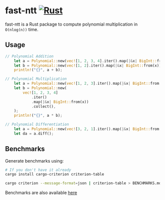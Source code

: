 # fast-ntt [![Rust](https://github.com/0xWOLAND/fast-ntt/actions/workflows/rust.yml/badge.svg)](https://github.com/0xWOLAND/fast-ntt/actions/workflows/rust.yml)

fast-ntt is a Rust package to compute polynomial multiplication in `O(nlog(n))` time.

## Usage

```rust
// Polynomial Addition
    let a = Polynomial::new(vec![1, 2, 3, 4].iter().map(|&x| BigInt::from(x)).collect());
    let b = Polynomial::new(vec![1, 2].iter().map(|&x| BigInt::from(x)).collect());
    println!("{}", a + b);

// Polynomial Multiplication
    let a = Polynomial::new(vec![1, 2, 3].iter().map(|&x| BigInt::from(x)).collect());
    let b = Polynomial::new(
        vec![1, 2, 3, 4]
            .iter()
            .map(|&x| BigInt::from(x))
            .collect(),
    );
    println!("{}", a * b);

// Polynomial Differentiation
    let a = Polynomial::new(vec![3, 2, 1].iter().map(|&x| BigInt::from(x)).collect());
    let da = a.diff();
```

## Benchmarks

Generate benchmarks using:

```bash
# If you don't have it already
cargo install cargo-criterion criterion-table

cargo criterion --message-format=json | criterion-table > BENCHMARKS.md
```

Benchmarks are also available [here](./BENCHMARKS.md)
